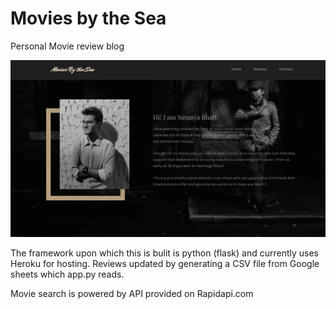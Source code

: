 # Movies by the Sea

Personal Movie review blog

![Website Screenshot](static/images/mbts_SS.jpg)

The framework upon which this is bulit is python (flask) and currently uses Heroku for hosting. Reviews updated by generating a CSV file from Google sheets which app.py reads.

Movie search is powered by API provided on Rapidapi.com
